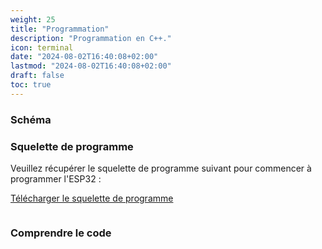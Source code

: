 ```yaml
---
weight: 25
title: "Programmation"
description: "Programmation en C++."
icon: terminal
date: "2024-08-02T16:40:08+02:00"
lastmod: "2024-08-02T16:40:08+02:00"
draft: false
toc: true
---
```


### Schéma 

### Squelette de programme

Veuillez récupérer le squelette de programme suivant pour commencer à programmer l'ESP32 :

[Télécharger le squelette de programme](https://simai32.hugofnm.fr/download?q=skeleton)

```cpp

```

### Comprendre le code

 